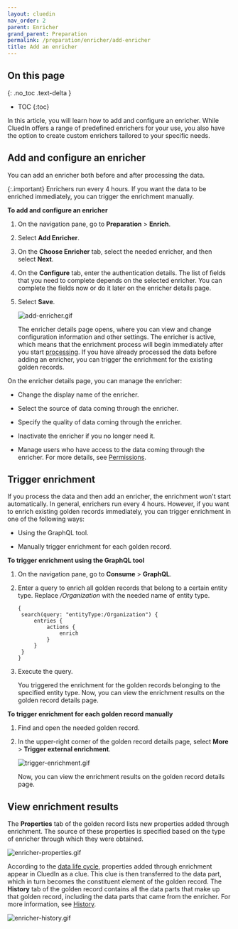 ```yaml
---
layout: cluedin
nav_order: 2
parent: Enricher
grand_parent: Preparation
permalink: /preparation/enricher/add-enricher
title: Add an enricher
---
```

## On this page
{: .no_toc .text-delta }
- TOC
{:toc}

In this article, you will learn how to add and configure an enricher. While CluedIn offers a range of predefined enrichers for your use, you also have the option to create custom enrichers tailored to your specific needs.

## Add and configure an enricher

You can add an enricher both before and after processing the data.

{:.important}
Enrichers run every 4 hours. If you want the data to be enriched immediately, you can trigger the enrichment manually.

**To add and configure an enricher**

1. On the navigation pane, go to **Preparation** > **Enrich**.

1. Select **Add Enricher**.

1. On the **Choose Enricher** tab, select the needed enricher, and then select **Next**.

1. On the **Configure** tab, enter the authentication details. The list of fields that you need to complete depends on the selected enricher. You can complete the fields now or do it later on the enricher details page.

1. Select **Save**.

    ![add-enricher.gif](../../assets/images/preparation/enricher/add-enricher.gif)

    The enricher details page opens, where you can view and change configuration information and other settings. The enricher is active, which means that the enrichment process will begin immediately after you start [processing](/integration/process-data). If you have already processed the data before adding an enricher, you can trigger the enrichment for the existing golden records.

On the enricher details page, you can manage the enricher:

- Change the display name of the enricher. 

- Select the source of data coming through the enricher.

- Specify the quality of data coming through the enricher.

- Inactivate the enricher if you no longer need it.

- Manage users who have access to the data coming through the enricher. For more details, see [Permissions](/administration/permissions).
 
## Trigger enrichment 

If you process the data and then add an enricher, the enrichment won't start automatically. In general, enrichers run every 4 hours. However, if you want to enrich existing golden records immediately, you can trigger enrichment in one of the following ways:

- Using the GraphQL tool.

- Manually trigger enrichment for each golden record.

**To trigger enrichment using the GraphQL tool**

1. On the navigation pane, go to **Consume** > **GraphQL**.

1. Enter a query to enrich all golden records that belong to a certain entity type. Replace _/Organization_ with the needed name of entity type.

    ```
    {
     search(query: "entityType:/Organization") {
         entries {
             actions {
                 enrich
             }
         }
     }
    }
    ```

1. Execute the query.

    You triggered the enrichment for the golden records belonging to the specified entity type. Now, you can view the enrichment results on the golden record details page.

**To trigger enrichment for each golden record manually**

1. Find and open the needed golden record.

1. In the upper-right corner of the golden record details page, select **More** > **Trigger external enrichment**.

    ![trigger-enrichment.gif](../../assets/images/preparation/enricher/trigger-enrichment.gif)

    Now, you can view the enrichment results on the golden record details page.

## View enrichment results

The **Properties** tab of the golden record lists new properties added through enrichment. The source of these properties is specified based on the type of enricher through which they were obtained.

![enricher-properties.gif](../../assets/images/preparation/enricher/enricher-properties.gif)

According to the [data life cycle](/key-terms-and-features/data-life-cycle), properties added through enrichment appear in CluedIn as a clue. This clue is then transferred to the data part, which in turn becomes the constituent element of the golden record. The **History** tab of the golden record contains all the data parts that make up that golden record, including the data parts that came from the enricher. For more information, see [History](/key-terms-and-features/golden-records/history).

![enricher-history.gif](../../assets/images/preparation/enricher/enricher-history.gif)